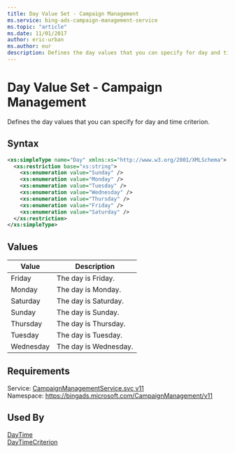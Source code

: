 ```yaml
---
title: Day Value Set - Campaign Management
ms.service: bing-ads-campaign-management-service
ms.topic: "article"
ms.date: 11/01/2017
author: eric-urban
ms.author: eur
description: Defines the day values that you can specify for day and time criterion.
---
```

# Day Value Set - Campaign Management
Defines the day values that you can specify for day and time criterion.

## Syntax
```xml
<xs:simpleType name="Day" xmlns:xs="http://www.w3.org/2001/XMLSchema">
  <xs:restriction base="xs:string">
    <xs:enumeration value="Sunday" />
    <xs:enumeration value="Monday" />
    <xs:enumeration value="Tuesday" />
    <xs:enumeration value="Wednesday" />
    <xs:enumeration value="Thursday" />
    <xs:enumeration value="Friday" />
    <xs:enumeration value="Saturday" />
  </xs:restriction>
</xs:simpleType>
```

## <a name="values"></a>Values

|Value|Description|
|-----------|---------------|
|<a name="friday"></a>Friday|The day is Friday.|
|<a name="monday"></a>Monday|The day is Monday.|
|<a name="saturday"></a>Saturday|The day is Saturday.|
|<a name="sunday"></a>Sunday|The day is Sunday.|
|<a name="thursday"></a>Thursday|The day is Thursday.|
|<a name="tuesday"></a>Tuesday|The day is Tuesday.|
|<a name="wednesday"></a>Wednesday|The day is Wednesday.|

## Requirements
Service: [CampaignManagementService.svc v11](https://campaign.api.bingads.microsoft.com/Api/Advertiser/CampaignManagement/v11/CampaignManagementService.svc)  
Namespace: https://bingads.microsoft.com/CampaignManagement/v11  

## Used By
[DayTime](daytime.md)  
[DayTimeCriterion](daytimecriterion.md)  
